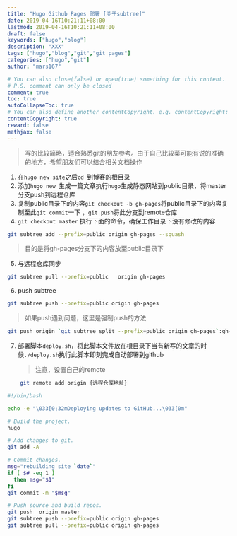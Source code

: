 ```yaml
---
title: "Hugo Github Pages 部署 [关于subtree]"
date: 2019-04-16T10:21:11+08:00
lastmod: 2019-04-16T10:21:11+08:00
draft: false
keywords: ["hugo","blog"]
description: "XXX"
tags: ["hugo","blog","git","git pages"]
categories: ["hugo","git"]
author: "mars167"

# You can also close(false) or open(true) something for this content.
# P.S. comment can only be closed
comment: true
toc: true
autoCollapseToc: true
# You can also define another contentCopyright. e.g. contentCopyright: "This is another copyright."
contentCopyright: true
reward: false
mathjax: false
---
```


> 写的比较简略，适合熟悉git的朋友参考。由于自己比较菜可能有说的准确的地方，希望朋友们可以结合相关文档操作
<!--more-->

1. 在`hugo new site`之后`cd `到博客的根目录
2. 添加`hugo new `生成一篇文章执行`hugo`生成静态网站到public目录，将master分支push到远程仓库
3. 复制public目录下的内容`git checkout -b gh-pages`将public目录下的内容复制至此`git commit`一下 ，`git push`将此分支到remote仓库
4. `git checkout master` 执行下面的命令，确保工作目录下没有修改的内容

  ```bash
  git subtree add --prefix=public origin gh-pages --squash
  ```

  > 目的是将gh-pages分支下的内容放至public目录下

5. 与远程仓库同步

```bash
git subtree pull --prefix=public   origin gh-pages
```

6. push subtree


```bash
git subtree push --prefix=public origin gh-pages
```

> 如果push遇到问题，这里是强制push的方法
>
 ```bash
 git push origin `git subtree split --prefix=public origin gh-pages`:gh-pages  --force
```

7. 部署脚本`deploy.sh`，将此脚本文件放在根目录下当有新写的文章的时候`./deploy.sh`执行此脚本即刻完成自动部署到github

   > 注意，设置自己的remote
   >
```bash
    git remote add origin {远程仓库地址}
```

```bash
#!/bin/bash

echo -e "\033[0;32mDeploying updates to GitHub...\033[0m"

# Build the project.
hugo

# Add changes to git.
git add -A

# Commit changes.
msg="rebuilding site `date`"
if [ $# -eq 1 ]
  then msg="$1"
fi
git commit -m "$msg"

# Push source and build repos.
git push  origin master
git subtree push --prefix=public origin gh-pages
git subtree pull --prefix=public origin gh-pages
```

